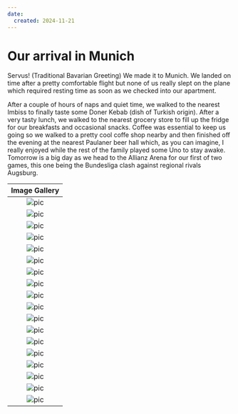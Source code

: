 ```yaml
---
date:
  created: 2024-11-21
---
```


# Our arrival in Munich

Servus! (Traditional Bavarian Greeting)
We made it to Munich. We landed on time after a pretty comfortable flight but none of us really slept on the plane which required resting time as soon as we checked into our apartment. 

<!-- more -->

 After a couple of hours of naps and quiet time, we walked to the nearest Imbiss to finally taste some Doner Kebab (dish of Turkish origin). After a very tasty lunch, we walked to the nearest grocery store to fill up the fridge for our breakfasts and occasional snacks. Coffee was essential to keep us going so we walked to a pretty cool coffe shop nearby and then finished off the evening at the nearest Paulaner beer hall which, as you can imagine, I really enjoyed while the rest of the family played some Uno to stay awake. Tomorrow is a big day as we head to the Allianz Arena for our first of two games, this one being the Bundesliga clash against regional rivals Augsburg. 

|              Image Gallery               |
|:----------------------------------------:|
| ![pic](../../images/PXL_5.jpg "Munich") |
| ![pic](../../images/PXL_6.jpg "Munich") |
| ![pic](../../images/PXL_7.jpg "Munich") |
| ![pic](../../images/PXL_8.jpg "Munich") |
| ![pic](../../images/PXL_9.jpg "Munich") |
| ![pic](../../images/PXL_10.jpg "Munich") |
| ![pic](../../images/PXL_11.jpg "Munich") |
| ![pic](../../images/PXL_12.jpg "Munich") |
| ![pic](../../images/PXL_13.jpg "Munich") |
| ![pic](../../images/PXL_14.jpg "Munich") |
| ![pic](../../images/PXL_15.jpg "Munich") |
| ![pic](../../images/PXL_16.jpg "Munich") |
| ![pic](../../images/PXL_17.jpg "Munich") |
| ![pic](../../images/PXL_18.jpg "Munich") |
| ![pic](../../images/PXL_19.jpg "Munich") |
| ![pic](../../images/PXL_20.jpg "Munich") |
| ![pic](../../images/PXL_21.jpg "Munich") |
| ![pic](../../images/PXL_22.jpg "Munich") |